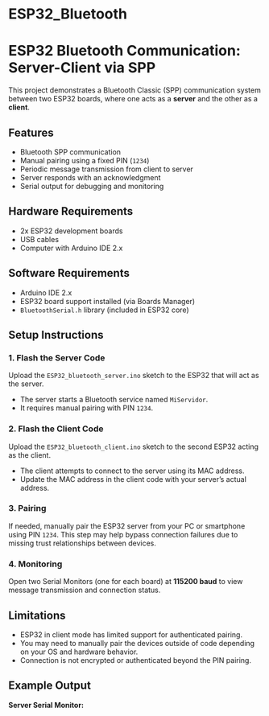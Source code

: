 # ESP32_Bluetooth
# ESP32 Bluetooth Communication: Server-Client via SPP

This project demonstrates a Bluetooth Classic (SPP) communication system between two ESP32 boards, where one acts as a **server** and the other as a **client**.

## Features

- Bluetooth SPP communication
- Manual pairing using a fixed PIN (`1234`)
- Periodic message transmission from client to server
- Server responds with an acknowledgment
- Serial output for debugging and monitoring

## Hardware Requirements

- 2x ESP32 development boards
- USB cables
- Computer with Arduino IDE 2.x

## Software Requirements

- Arduino IDE 2.x
- ESP32 board support installed (via Boards Manager)
- `BluetoothSerial.h` library (included in ESP32 core)

## Setup Instructions

### 1. Flash the Server Code

Upload the `ESP32_bluetooth_server.ino` sketch to the ESP32 that will act as the server.

- The server starts a Bluetooth service named `MiServidor`.
- It requires manual pairing with PIN `1234`.

### 2. Flash the Client Code

Upload the `ESP32_bluetooth_client.ino` sketch to the second ESP32 acting as the client.

- The client attempts to connect to the server using its MAC address.
- Update the MAC address in the client code with your server’s actual address.

### 3. Pairing

If needed, manually pair the ESP32 server from your PC or smartphone using PIN `1234`. This step may help bypass connection failures due to missing trust relationships between devices.

### 4. Monitoring

Open two Serial Monitors (one for each board) at **115200 baud** to view message transmission and connection status.

## Limitations

- ESP32 in client mode has limited support for authenticated pairing.
- You may need to manually pair the devices outside of code depending on your OS and hardware behavior.
- Connection is not encrypted or authenticated beyond the PIN pairing.

## Example Output

**Server Serial Monitor:**
